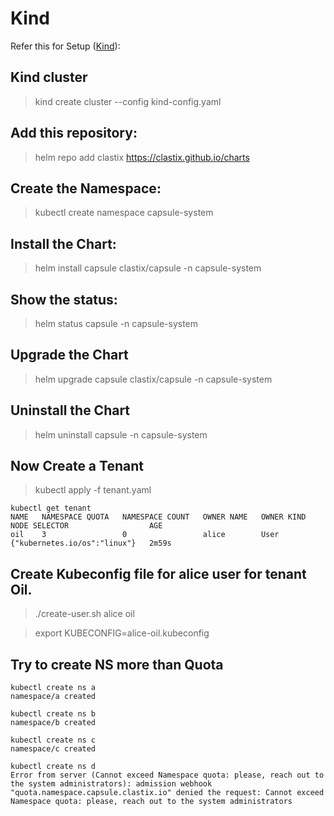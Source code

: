 # Kind

Refer this for Setup ([Kind](https://kind.sigs.k8s.io/docs/user/quick-start/#installation)):

## Kind cluster

> kind create cluster --config kind-config.yaml

## Add this repository:

> helm repo add clastix https://clastix.github.io/charts

## Create the Namespace:

> kubectl create namespace capsule-system

## Install the Chart:
> helm install capsule clastix/capsule -n capsule-system

## Show the status:
> helm status capsule -n capsule-system

## Upgrade the Chart
> helm upgrade capsule clastix/capsule -n capsule-system

## Uninstall the Chart

> helm uninstall capsule -n capsule-system


## Now Create a Tenant

> kubectl apply -f tenant.yaml

```
kubectl get tenant
NAME   NAMESPACE QUOTA   NAMESPACE COUNT   OWNER NAME   OWNER KIND   NODE SELECTOR                  AGE
oil    3                 0                 alice        User         {"kubernetes.io/os":"linux"}   2m59s
```

## Create Kubeconfig file for alice user for tenant Oil.

> ./create-user.sh alice oil

> export KUBECONFIG=alice-oil.kubeconfig

## Try to create NS more than Quota

```
kubectl create ns a
namespace/a created
```
```
kubectl create ns b
namespace/b created
```
```
kubectl create ns c
namespace/c created
```
```
kubectl create ns d
Error from server (Cannot exceed Namespace quota: please, reach out to the system administrators): admission webhook "quota.namespace.capsule.clastix.io" denied the request: Cannot exceed Namespace quota: please, reach out to the system administrators
```

